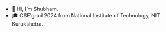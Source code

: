 - 👋 Hi, I’m Shubham.
- 🎓 CSE'grad 2024 from National Institute of Technology, NIT Kurukshetra.
<!---
shubham-976/shubham-976 is a ✨ special ✨ repository because its `README.md` (this file) appears on your GitHub profile.
You can click the Preview link to take a look at your changes.
--->
